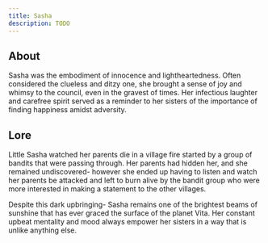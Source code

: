 ```yaml
---
title: Sasha
description: TODO
---
```


## About
Sasha was the embodiment of innocence and 
lightheartedness. Often considered the 
clueless and ditzy one, she brought a 
sense of joy and whimsy to the council, 
even in the gravest of times. Her 
infectious laughter and carefree 
spirit served as a reminder to her 
sisters of the importance of finding 
happiness amidst adversity.

## Lore
Little Sasha watched her parents die
in a village fire started by a group
of bandits that were passing through.
Her parents had hidden her, and she
remained undiscovered- however she
ended up having to listen and watch
her parents be attacked and left to
burn alive by the bandit group who
were more interested in making a
statement to the other villages.

Despite this dark upbringing- Sasha
remains one of the brightest beams
of sunshine that has ever graced
the surface of the planet Vita.
Her constant upbeat mentality and
mood always empower her sisters in
a way that is unlike anything else.